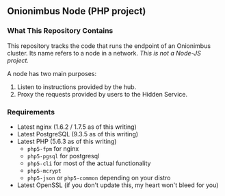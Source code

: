 ## Onionimbus Node (PHP project)

### What This Repository Contains

This repository tracks the code that runs the endpoint of an Onionimbus cluster.
Its name refers to a node in a network. *This is not a Node-JS project.*

A node has two main purposes:

 1. Listen to instructions provided by the hub.
 2. Proxy the requests provided by users to the Hidden Service.

### Requirements

* Latest nginx (1.6.2 / 1.7.5 as of this writing)
* Latest PostgreSQL (9.3.5 as of this writing)
* Latest PHP (5.6.3 as of this writing)
  * `php5-fpm` for nginx
  * `php5-pgsql` for postgresql
  * `php5-cli` for most of the actual functionality
  * `php5-mcrypt`
  * `php5-json` or `php5-common` depending on your distro
* Latest OpenSSL (if you don't update this, my heart won't bleed for you)

